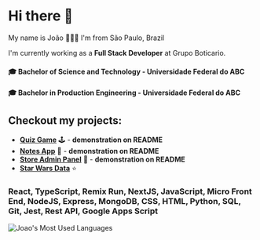 # Hi there 👋 

My name is João 👨🏼‍💻️ I'm from São Paulo, Brazil 

I'm currently working as a **Full Stack Developer** at Grupo Boticario.

#### 🎓 Bachelor of Science and Technology - Universidade Federal do ABC
#### 🎓 Bachelor in Production Engineering - Universidade Federal do ABC

## Checkout my projects: 

- <a href="https://quiz-play-it.netlify.app/"><strong>Quiz Game</strong></a> 🕹️ - **demonstration on README**
- <a href="https://github.com/joaopedromatias/next-js-notes-app/"><strong>Notes App</strong></a> 📝 - **demonstration on README**
- <a href="https://github.com/joaopedromatias/mongo-db-express-products-api/"><strong>Store Admin Panel</strong></a> 🛒 - **demonstration on README**
- <a href="https://star-wars-react-api.netlify.app/"><strong>Star Wars Data</strong></a> ⭐️

### React, TypeScript, Remix Run, NextJS, JavaScript, Micro Front End, NodeJS, Express, MongoDB, CSS, HTML, Python, SQL, Git, Jest, Rest API, Google Apps Script

![Joao's Most Used Languages](https://github-readme-stats.vercel.app/api/top-langs/?username=joaopedromatias&langs_count=10&theme=radical&layout=compact)
